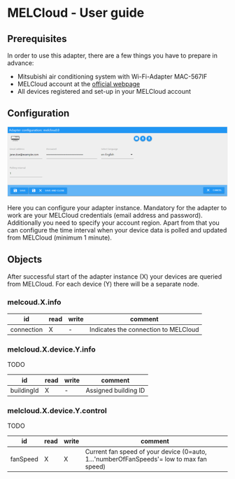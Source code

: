# MELCloud - User guide

## Prerequisites

In order to use this adapter, there are a few things you have to prepare in advance:

* Mitsubishi air conditioning system with Wi-Fi-Adapter MAC-567IF
* MELCloud account at the [official webpage](https://app.melcloud.com/)
* All devices registered and set-up in your MELCloud account

## Configuration

![Adapter settings](img/adapter_settings.png)

Here you can configure your adapter instance. Mandatory for the adapter to work are your MELCloud credentials (email address and password). Additionally you need to specify your account region.
Apart from that you can configure the time interval when your device data is polled and updated from MELCloud (minimum 1 minute).

## Objects

After successful start of the adapter instance (X) your devices are queried from MELCloud. For each device (Y) there will be a separate node.

### melcoud.X.info

| id | read | write | comment |
|--- |--- |--- |--- |
| connection | X | - | Indicates the connection to MELCloud |

### melcloud.X.device.Y.info

TODO

| id | read | write | comment |
|--- |--- |--- |--- |
| buildingId | X | - | Assigned building ID |

### melcloud.X.device.Y.control

TODO

| id | read | write | comment |
|--- |--- |--- |--- |
| fanSpeed | X | X | Current fan speed of your device (0=auto, 1...'numberOfFanSpeeds'= low to max fan speed) |

